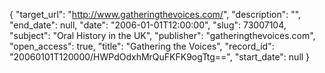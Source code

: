 {
  "target_url": "http://www.gatheringthevoices.com/", 
  "description": "", 
  "end_date": null, 
  "date": "2006-01-01T12:00:00", 
  "slug": 73007104, 
  "subject": "Oral History in the UK", 
  "publisher": "gatheringthevoices.com", 
  "open_access": true, 
  "title": "Gathering the Voices", 
  "record_id": "20060101T120000/HWPdOdxhMrQuFKFK9ogTtg==", 
  "start_date": null
}

